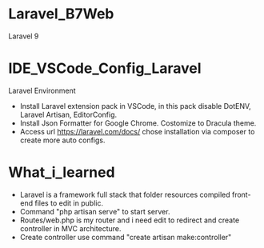 # Laravel_B7Web
Laravel 9 

# IDE_VSCode_Config_Laravel
Laravel Environment
- Install Laravel extension pack in VSCode, in this pack disable DotENV, Laravel Artisan, EditorConfig.
- Install Json Formatter for Google Chrome. Costomize to Dracula theme.
- Access url https://laravel.com/docs/ chose installation via composer to create more auto configs. 

# What_i_learned
- Laravel is a framework full stack that folder resources compiled front-end files to edit in public. 
- Command "php artisan serve" to start server.
- Routes/web.php is my router and i need edit to redirect and create controller in MVC architecture.
- Create controller use command "create artisan make:controller"